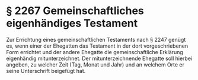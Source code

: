 # § 2267 Gemeinschaftliches eigenhändiges Testament
Zur Errichtung eines gemeinschaftlichen Testaments nach § 2247 genügt es, wenn einer der Ehegatten das Testament in der dort vorgeschriebenen Form errichtet und der andere Ehegatte die gemeinschaftliche Erklärung eigenhändig mitunterzeichnet. Der mitunterzeichnende Ehegatte soll hierbei angeben, zu welcher Zeit (Tag, Monat und Jahr) und an welchem Orte er seine Unterschrift beigefügt hat.